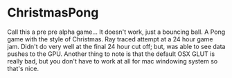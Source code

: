 # ChristmasPong
Call this a pre pre alpha game... It doesn't work, just a bouncing ball.
A Pong game with the style of Christmas. Ray traced attempt at a 24 hour game jam.
Didn't do very well at the final 24 hour cut off; but, was able to see data pushes 
to the GPU. Another thing to note is that the default OSX GLUT is really bad, but you
don't have to work at all for mac windowing system so that's nice.
